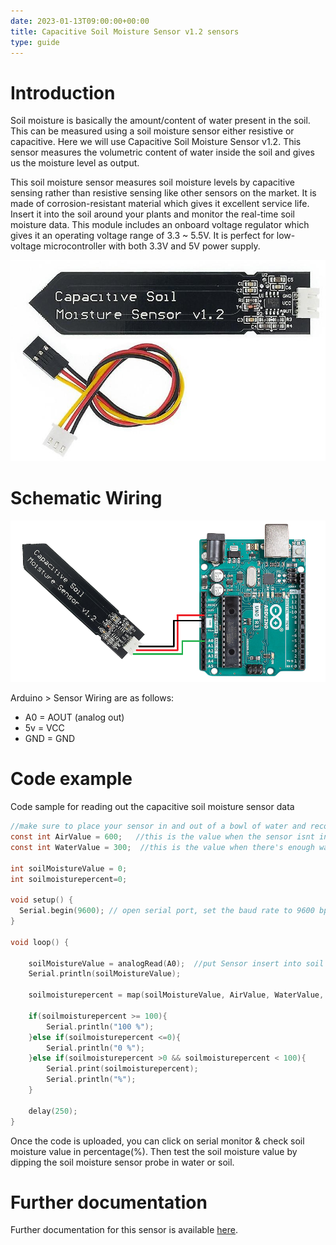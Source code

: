 ```yaml
---
date: 2023-01-13T09:00:00+00:00
title: Capacitive Soil Moisture Sensor v1.2 sensors
type: guide
---
```


# Introduction

Soil moisture is basically the amount/content of water present in the soil. This can be measured using a soil moisture sensor either resistive or capacitive. Here we will use Capacitive Soil Moisture Sensor v1.2. This sensor measures the volumetric content of water inside the soil and gives us the moisture level as output.

This soil moisture sensor measures soil moisture levels by capacitive sensing rather than resistive sensing like other sensors on the market. It is made of corrosion-resistant material which gives it excellent service life. Insert it into the soil around your plants and monitor the real-time soil moisture data. This module includes an onboard voltage regulator which gives it an operating voltage range of 3.3 ~ 5.5V. It is perfect for low-voltage microcontroller with both 3.3V and 5V power supply.

![picxxyyzz](img/pic.jpg)

# Schematic Wiring

![picxxyyzz](img/pic1.png)

Arduino > Sensor Wiring are as follows:
 - A0 = AOUT (analog out)
 - 5v = VCC
 - GND = GND

# Code example

Code sample for reading out the capacitive soil moisture sensor data

```c
//make sure to place your sensor in and out of a bowl of water and record both values above.
const int AirValue = 600;   //this is the value when the sensor isnt in the soil/water
const int WaterValue = 300;  //this is the value when there's enough water in the soil/bowl

int soilMoistureValue = 0;
int soilmoisturepercent=0;

void setup() {
  Serial.begin(9600); // open serial port, set the baud rate to 9600 bps
}

void loop() {

    soilMoistureValue = analogRead(A0);  //put Sensor insert into soil
    Serial.println(soilMoistureValue);

    soilmoisturepercent = map(soilMoistureValue, AirValue, WaterValue, 0, 100);

    if(soilmoisturepercent >= 100){
        Serial.println("100 %");
    }else if(soilmoisturepercent <=0){
        Serial.println("0 %");
    }else if(soilmoisturepercent >0 && soilmoisturepercent < 100){
        Serial.print(soilmoisturepercent);
        Serial.println("%");
    }

    delay(250);
}
```
Once the code is uploaded, you can click on serial monitor & check soil moisture value in percentage(%). Then test the soil moisture value by dipping the soil moisture sensor probe in water or soil.

# Further documentation
Further documentation for this sensor is available [here](https://how2electronics.com/interface-capacitive-soil-moisture-sensor-arduino/).
